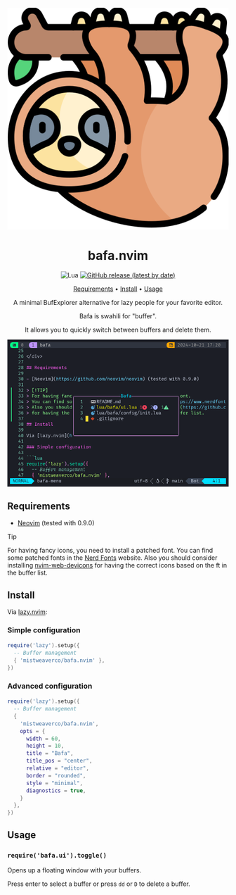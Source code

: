 <div align="center">

![Bafa Logo](logo.svg)

# bafa.nvim

![Lua](https://img.shields.io/badge/Made%20with%20Lua-blueviolet.svg?style=for-the-badge&logo=lua)
[![GitHub release (latest by date)](https://img.shields.io/github/v/release/mistweaverco/bafa.nvim?style=for-the-badge)](https://github.com/mistweaverco/bafa.nvim/releases/latest)

[Requirements](#requirements) • [Install](#install) • [Usage](#usage)

<p></p>

A minimal BufExplorer alternative for lazy people for your favorite editor.

Bafa is swahili for "buffer".

It allows you to quickly switch between buffers and delete them.

<p></p>

![demo](demo.png)

<p></p>

</div>

## Requirements

- [Neovim](https://github.com/neovim/neovim) (tested with 0.9.0)

> [!TIP]
> For having fancy icons, you need to install a patched font.
> You can find some patched fonts in the [Nerd Fonts](https://www.nerdfonts.com/) website.
> Also you should consider installing [nvim-web-devicons](https://github.com/nvim-tree/nvim-web-devicons)
> for having the correct icons based on the ft in the buffer list.

## Install

Via [lazy.nvim](https://github.com/folke/lazy.nvim):

### Simple configuration

```lua
require('lazy').setup({
  -- Buffer management
  { 'mistweaverco/bafa.nvim' },
})
```
### Advanced configuration

```lua
require('lazy').setup({
  -- Buffer management
  {
    'mistweaverco/bafa.nvim',
    opts = {
      width = 60,
      height = 10,
      title = "Bafa",
      title_pos = "center",
      relative = "editor",
      border = "rounded",
      style = "minimal",
      diagnostics = true,
    }
  },
})

```

## Usage

### `require('bafa.ui').toggle()`

Opens up a floating window with your buffers.

Press enter to select a buffer or press `dd` or `D` to delete a buffer.
